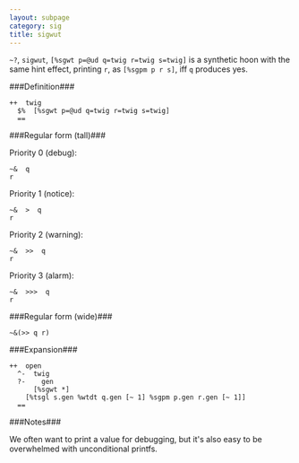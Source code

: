 ```yaml
---
layout: subpage
category: sig
title: sigwut
---
```


`~?`, `sigwut`, `[%sgwt p=@ud q=twig r=twig s=twig]` is a
synthetic hoon with the same hint effect, printing `r`,
as `[%sgpm p r s]`, iff `q` produces yes.

###Definition###

    ++  twig  
      $%  [%sgwt p=@ud q=twig r=twig s=twig]
      ==

###Regular form (tall)###

Priority 0 (debug):

    ~&  q
    r

Priority 1 (notice):

    ~&  >  q
    r

Priority 2 (warning):

    ~&  >>  q
    r

Priority 3 (alarm):

    ~&  >>>  q
    r

###Regular form (wide)###

    ~&(>> q r)

###Expansion###
    
    ++  open
      ^-  twig
      ?-    gen
          [%sgwt *]
        [%tsgl s.gen %wtdt q.gen [~ 1] %sgpm p.gen r.gen [~ 1]]
      ==

###Notes###

We often want to print a value for debugging, but it's also easy
to be overwhelmed with unconditional printfs.
